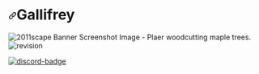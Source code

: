 <h1 tabindex="-1" dir="auto"><a id="user-content-lotica" class="anchor" aria-hidden="true" href="#lotica"><svg class="octicon octicon-link" viewBox="0 0 16 16" version="1.1" width="16" height="16" aria-hidden="true"><path d="m7.775 3.275 1.25-1.25a3.5 3.5 0 1 1 4.95 4.95l-2.5 2.5a3.5 3.5 0 0 1-4.95 0 .751.751 0 0 1 .018-1.042.751.751 0 0 1 1.042-.018 1.998 1.998 0 0 0 2.83 0l2.5-2.5a2.002 2.002 0 0 0-2.83-2.83l-1.25 1.25a.751.751 0 0 1-1.042-.018.751.751 0 0 1-.018-1.042Zm-4.69 9.64a1.998 1.998 0 0 0 2.83 0l1.25-1.25a.751.751 0 0 1 1.042.018.751.751 0 0 1 .018 1.042l-1.25 1.25a3.5 3.5 0 1 1-4.95-4.95l2.5-2.5a3.5 3.5 0 0 1 4.95 0 .751.751 0 0 1-.018 1.042.751.751 0 0 1-1.042.018 1.998 1.998 0 0 0-2.83 0l-2.5 2.5a1.998 1.998 0 0 0 0 2.83Z"></path></svg></a>Gallifrey</h1>

<img src="https://mcdn.wallpapersafari.com/medium/19/15/QOir4L.jpg" alt="2011scape Banner Screenshot Image - Plaer woodcutting maple trees." data-canonical-src="https://cdn.discordapp.com/attachments/1067274729205010463/1082144013475397702/image.png" style="max-width: 100%;">

<img src="https://img.shields.io/badge/revision-718-important" alt="revision" data-canonical-src="https://img.shields.io/badge/revision-718-important" style="max-width: 100%;">

<a href="https://discord.gg/uYfKGch5sT" rel="nofollow"><img src="https://img.shields.io/discord/757948032104005663" alt="discord-badge" data-canonical-src="https://img.shields.io/discord/1055304546521469019?color=%237289da&amp;logo=discord" style="max-width: 100%;"></a>
